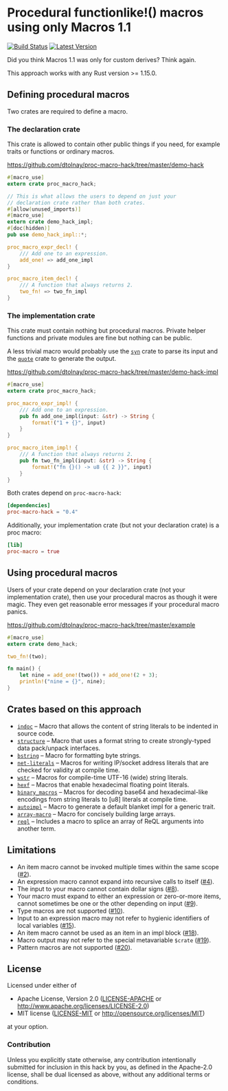 Procedural functionlike!() macros using only Macros 1.1
=======================================================

[![Build Status](https://api.travis-ci.org/dtolnay/proc-macro-hack.svg?branch=master)](https://travis-ci.org/dtolnay/proc-macro-hack)
[![Latest Version](https://img.shields.io/crates/v/proc-macro-hack.svg)](https://crates.io/crates/proc-macro-hack)

Did you think Macros 1.1 was only for custom derives? Think again.

This approach works with any Rust version >= 1.15.0.

## Defining procedural macros

Two crates are required to define a macro.

### The declaration crate

This crate is allowed to contain other public things if you need, for example
traits or functions or ordinary macros.

https://github.com/dtolnay/proc-macro-hack/tree/master/demo-hack

```rust
#[macro_use]
extern crate proc_macro_hack;

// This is what allows the users to depend on just your
// declaration crate rather than both crates.
#[allow(unused_imports)]
#[macro_use]
extern crate demo_hack_impl;
#[doc(hidden)]
pub use demo_hack_impl::*;

proc_macro_expr_decl! {
    /// Add one to an expression.
    add_one! => add_one_impl
}

proc_macro_item_decl! {
    /// A function that always returns 2.
    two_fn! => two_fn_impl
}
```

### The implementation crate

This crate must contain nothing but procedural macros. Private helper functions
and private modules are fine but nothing can be public.

A less trivial macro would probably use the [`syn`] crate to parse its input and
the [`quote`] crate to generate the output.

[`syn`]: https://github.com/dtolnay/syn
[`quote`]: https://github.com/dtolnay/quote

https://github.com/dtolnay/proc-macro-hack/tree/master/demo-hack-impl

```rust
#[macro_use]
extern crate proc_macro_hack;

proc_macro_expr_impl! {
    /// Add one to an expression.
    pub fn add_one_impl(input: &str) -> String {
        format!("1 + {}", input)
    }
}

proc_macro_item_impl! {
    /// A function that always returns 2.
    pub fn two_fn_impl(input: &str) -> String {
        format!("fn {}() -> u8 {{ 2 }}", input)
    }
}
```

Both crates depend on `proc-macro-hack`:

```toml
[dependencies]
proc-macro-hack = "0.4"
```

Additionally, your implementation crate (but not your declaration crate) is a
proc macro:

```toml
[lib]
proc-macro = true
```

## Using procedural macros

Users of your crate depend on your declaration crate (not your implementation
crate), then use your procedural macros as though it were magic. They even get
reasonable error messages if your procedural macro panics.

https://github.com/dtolnay/proc-macro-hack/tree/master/example

```rust
#[macro_use]
extern crate demo_hack;

two_fn!(two);

fn main() {
    let nine = add_one!(two()) + add_one!(2 + 3);
    println!("nine = {}", nine);
}
```

## Crates based on this approach

- [`indoc`] – Macro that allows the content of string literals to be indented in
  source code.
- [`structure`] – Macro that uses a format string to create strongly-typed data
  pack/unpack interfaces.
- [`bstring`] – Macro for formatting byte strings.
- [`net-literals`] – Macros for writing IP/socket address literals that are
  checked for validity at compile time.
- [`wstr`] – Macros for compile-time UTF-16 (wide) string literals.
- [`hexf`] – Macros that enable hexadecimal floating point literals.
- [`binary_macros`] – Macros for decoding base64 and hexadecimal-like encodings
  from string literals to [u8] literals at compile time.
- [`autoimpl`] – Macro to generate a default blanket impl for a generic trait.
- [`array-macro`] – Macro for concisely building large arrays.
- [`reql`] – Includes a macro to splice an array of ReQL arguments into another
  term.

[`indoc`]: https://github.com/dtolnay/indoc
[`structure`]: https://docs.rs/structure/0.1.1/structure/
[`bstring`]: https://github.com/murarth/bstring
[`net-literals`]: https://github.com/canndrew/net-literals
[`wstr`]: https://github.com/nitric1/wstr-rs
[`hexf`]: https://github.com/lifthrasiir/hexf
[`binary_macros`]: https://github.com/golddranks/binary_macros
[`autoimpl`]: https://github.com/blakepettersson/autoimpl
[`array-macro`]: https://docs.rs/array-macro/0.1.1/array_macro/
[`reql`]: https://docs.rs/reql/0.0.8/reql/macro.args.html

## Limitations

- An item macro cannot be invoked multiple times within the same scope ([#2]).
- An expression macro cannot expand into recursive calls to itself ([#4]).
- The input to your macro cannot contain dollar signs ([#8]).
- Your macro must expand to either an expression or zero-or-more items, cannot
  sometimes be one or the other depending on input ([#9]).
- Type macros are not supported ([#10]).
- Input to an expression macro may not refer to hygienic identifiers of local
  variables ([#15]).
- An item macro cannot be used as an item in an impl block ([#18]).
- Macro output may not refer to the special metavariable `$crate` ([#19]).
- Pattern macros are not supported ([#20]).

[#2]: https://github.com/dtolnay/proc-macro-hack/issues/2
[#4]: https://github.com/dtolnay/proc-macro-hack/issues/4
[#8]: https://github.com/dtolnay/proc-macro-hack/issues/8
[#9]: https://github.com/dtolnay/proc-macro-hack/issues/9
[#10]: https://github.com/dtolnay/proc-macro-hack/issues/10
[#15]: https://github.com/dtolnay/proc-macro-hack/issues/15
[#18]: https://github.com/dtolnay/proc-macro-hack/issues/18
[#19]: https://github.com/dtolnay/proc-macro-hack/issues/19
[#20]: https://github.com/dtolnay/proc-macro-hack/issues/20

## License

Licensed under either of

 * Apache License, Version 2.0 ([LICENSE-APACHE](LICENSE-APACHE) or http://www.apache.org/licenses/LICENSE-2.0)
 * MIT license ([LICENSE-MIT](LICENSE-MIT) or http://opensource.org/licenses/MIT)

at your option.

### Contribution

Unless you explicitly state otherwise, any contribution intentionally submitted
for inclusion in this hack by you, as defined in the Apache-2.0 license, shall
be dual licensed as above, without any additional terms or conditions.
